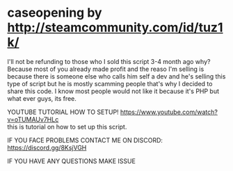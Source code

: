 # caseopening by http://steamcommunity.com/id/tuz1k/ 
I'll not be refunding to those who I sold this script 3-4 month ago why? Because most of you already made profit and the reaso I'm selling is because there is someone 
else who calls him self a dev and he's selling this type of script but he is mostly scamming people that's why I decided to share this code. I know most people 
would not like it because it's PHP but what ever guys, its free.
  
  YOUTUBE TUTORIAL HOW TO SETUP!
  https://www.youtube.com/watch?v=oTUMAUv7HLc  
  this is tutorial on how to set up this script.


IF YOU FACE PROBLEMS CONTACT ME ON DISCORD: https://discord.gg/8KsjVGH

IF YOU HAVE ANY QUESTIONS MAKE  ISSUE
